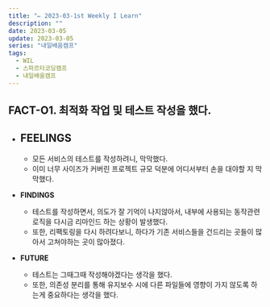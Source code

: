 ```yaml
---
title: "✏️ 2023-03-1st Weekly I Learn"
description: ""
date: 2023-03-05
update: 2023-03-05
series: "내일배움캠프"
tags:
  - WIL
  - 스파르타코딩캠프
  - 내일배움캠프
---
```


## FACT-O1. 최적화 작업 및 테스트 작성을 했다.

- ## **FEELINGS**

  - 모든 서비스의 테스트를 작성하려니, 막막했다.
  - 이미 너무 사이즈가 커버린 프로젝트 규모 덕분에 어디서부터 손을 대야할 지 막막했다.

- **FINDINGS**

  - 테스트를 작성하면서, 의도가 잘 기억이 나지않아서, 내부에 사용되는 동작관련 로직을 다시금 리마인드 하는 상황이 발생했다.
  - 또한, 리팩토링을 다시 하려다보니, 하다가 기존 서비스들을 건드리는 곳들이 많아서 고쳐야하는 곳이 많아졌다.

- **FUTURE**
  - 테스트는 그때그때 작성해야겠다는 생각을 했다.
  - 또한, 의존성 분리를 통해 유지보수 시에 다른 파일들에 영향이 가지 않도록 하는게 중요하다는 생각을 했다.
